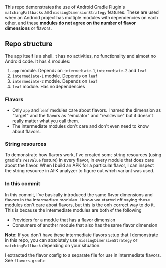 This repo demonstrates the use of Android Gradle Plugin's `matchingFallbacks` and `missingDimensionStrategy` features. These are used when an Android project has multiple modules with dependencies on each other, and these **modules do not agree on the number of flavor dimensions** or flavors.

## Repo structure

The app itself is a shell. It has no activities, no functionality and almost no Android code. It has 4 modules:

1. `app` module. Depends on `intermediate-1`,`intermediate-2` and `leaf`
2. `intermediate-1` module. Depends on `leaf`
3. `intermediate-2` module. Depends on `leaf`
4. `leaf` module. Has no dependencies

### Flavors

  - Only `app` and `leaf` modules care about flavors. I named the dimension as "target" and the flavors as "emulator" and "realdevice" but it doesn't really matter what you call them.
  - The intermediate modules don't care and don't even need to know about flavors.

### String resources

To demonstrate how flavors work, I've created some string resources (using gradle's `resValue` feature) in every flavor, in every module that does care about the flavor. When I build an APK for a particular flavor, I can inspect the string resource in APK analyzer to figure out which variant was used.

### In this commit

In this commit, I've basically introduced the same flavor dimensions and flavors in the intermediate modules. I know we started off saying these modules don't care about flavors, but this is the only correct way to do it. This is because the intermediate modules are both of the following

  - Providers for a module that has a flavor dimension
  - Consumers of another module that also has the same flavor dimension

**Note:** If you don't have these intermediate flavors setup that I demonstrate in this repo, you can absolutely use `missingDimensionStrategy` or `matchingFallback` depending on your situation.

I extracted the flavor config to a separate file for use in intermediate flavors. See `flavors.gradle`
